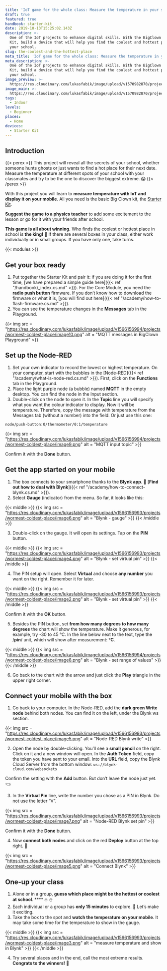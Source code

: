 ```yaml
---
title: 'IoT game for the whole class: Measure the temperature in your school'
draft: true
featured: true
handbook: starter-kit
date: 2019-10-13T15:25:02.143Z
description: >-
  One of the IoT projects to enhance digital skills. With the BigClown Starter
  Kit, build a device that will help you find the coolest and hottest place in
  your school.
slug: the-coolest-and-the-hottest-place
meta_title: 'IoT game for the whole class: Measure the temperature in your school'
meta_description: >-
  One of the IoT projects to enhance digital skills. With the BigClown Starter
  Kit, build a device that will help you find the coolest and hottest place in
  your school.
image_preview: >-
  https://res.cloudinary.com/lukasfabik/image/upload/v1570982870/projects/wormest-coldest-place/7-ilustrace-zmer-nejteplejsi-misto-ve-skole.png
image_main: >-
  https://res.cloudinary.com/lukasfabik/image/upload/v1570982870/projects/wormest-coldest-place/7-ilustrace-zmer-nejteplejsi-misto-ve-skole.png
tags:
  - Indoor
levels:
  - Beginner
places:
  - Home
devices:
  - Starter Kit
---
```

## Introduction

{{< perex >}}
 This project will reveal all the secrets of your school, whether someone hunts ghosts or just wants to find a hot place for their next date. Measure the temperature at different spots of your school with your classmates and try to be the one to discover the biggest extreme. 😱
{{< /perex >}}

With this project you will learn to **measure temperature with IoT and display it on your mobile**. All you need is the basic Big Clown kit, the [Starter Kit](https://shop.bigclown.com/starter-kit/).

**Suggest the game to a physics teacher** to add some excitement to the lesson or go for it with your friends after school.  

**This game is all about winning.** Who finds the coolest or hottest place in school is **the king!** 👑 If there are several boxes in your class, either work individually or in  small groups. If you have only one, take turns. 

{{< modules >}}

## Get your box ready

1. Put together the Starter Kit and pair it: if you are doing it for the first time, \[we have prepared a simple guide here]({{< ref "/handbook/_index.cs.md" >}}). For the Core Module, you need the **radio push button** firmware. If you don’t know how to download the firmware or what it is, \[you will find out here]({{< ref "/academy/how-to-flash-firmware.cs.md" >}}).
2. You can see the temperature changes in the **Messages** tab in the Playground. 

{{< img src = "https://res.cloudinary.com/lukasfabik/image/upload/v1566156994/projects/wormest-coldest-place/image10.png" alt = "MQTT messages in BigClown Playground" >}}

## Set up the Node-RED

1. Set your own indicator to record the lowest or highest temperature. On your computer, start with the bubbles in the \[Node-RED]({{< ref "/academy/what-is-node-red.cs.md" >}}). First, click on the **Functions** tab in the Playground.
2. Place the light purple node (a bubble) named **MQTT** in the empty desktop.  You can find the node in the Input section. 
3. Double-click on the node to open it. In the **Topic** line you will specify what you want the colour indicator to display. Now it will be temperature. Therefore, copy the message with temperature from the Messages tab (without a number) into the field. Or just use this one: 


```
node/push-button:0/thermometer/0:1/temperature
```

{{< img src = "https://res.cloudinary.com/lukasfabik/image/upload/v1566156994/projects/wormest-coldest-place/image9.png" alt = "MQTT input topic" >}}

Confirm it with the **Done** button.

## Get the app started on your mobile

1. The box connects to your smartphone thanks to the **Blynk app**. 📱 [**Find out how to deal with Blynk**]({{< ref "/academy/how-to-connect-blynk.cs.md" >}}).
2. Select **Gauge** (indicator) from the menu. So far, it looks like this: 

{{< middle >}}
{{< img src = "https://res.cloudinary.com/lukasfabik/image/upload/v1566156993/projects/wormest-coldest-place/image6.png" alt = "Blynk - gauge" >}}
{{< /middle >}}

3. Double-click on the gauge. It will open its settings. Tap on the **PIN** button.

{{< middle >}}
{{< img src = "https://res.cloudinary.com/lukasfabik/image/upload/v1566156993/projects/wormest-coldest-place/image4.png" alt = "Blynk - set virtual pin" >}}
{{< /middle >}}

4. The PIN setup will open. Select **Virtual** and choose **any number** you want on the right. Remember it for later.

{{< middle >}}
{{< img src = "https://res.cloudinary.com/lukasfabik/image/upload/v1566156993/projects/wormest-coldest-place/image2.png" alt = "Blynk - set virtual pin" >}}
{{< /middle >}}

Confirm it with the **OK** button.

5. Besides the PIN button, set **from how many degrees to how many degrees** the chart will show the temperature. Make it generous, for example, try -30 to 45 °C. 
   In the line below next to the text, type the /**pin**/ unit, which will show after measurement: **°C**.

{{< middle >}}
{{< img src = "https://res.cloudinary.com/lukasfabik/image/upload/v1566156994/projects/wormest-coldest-place/image8.png" alt = "Blynk - set range of values" >}}
{{< /middle >}}

6. Go back to the chart with the arrow and just click the **Play** triangle in the upper right corner.

## Connect your mobile with the box

1. Go back to your computer. In the Node-RED, add the **dark green Write node** behind both nodes. You can find it on the left, under the Blynk ws section. 

{{< img src = "https://res.cloudinary.com/lukasfabik/image/upload/v1566156993/projects/wormest-coldest-place/image5.png" alt = "Node-RED Blynk write" >}}

2. Open the node by double-clicking. You’ll see a **small pencil** on the right. Click on it and a new window will open. In the **Auth Token** field, copy the token you have sent to your email. Into the **URL** field, copy the Blynk Cloud Server from the bottom window: `ws://blynk-cloud.com/websockets`

Confirm the setting with the **Add** button. But don’t leave the node just yet. 👈

3. In the **Virtual Pin** line, write the number you chose as a PIN in Blynk. Do not use the letter “V”.  

{{< img src = "https://res.cloudinary.com/lukasfabik/image/upload/v1566156993/projects/wormest-coldest-place/image7.png" alt = "Node-RED Blynk set pin" >}}

Confirm it with the **Done** button.

4.  Now **connect both nodes** and click on the red **Deploy** button at the top right. 🚨

{{< img src = "https://res.cloudinary.com/lukasfabik/image/upload/v1566156993/projects/wormest-coldest-place/image5.png" alt = "Connect Blynk" >}}

##  One-up your class

1. Alone or in a group, **guess which place might be the hottest or coolest at school**. **** 🔥 ⛄
2. Each individual or a group has **only 15 minutes** to explore. 🔦 Let’s make it exciting.
3. Take the box to the spot and **watch the temperature on your mobile**. It may take some time for the temperature to show in the gauge. 

{{< middle >}}
{{< img src = "https://res.cloudinary.com/lukasfabik/image/upload/v1566156993/projects/wormest-coldest-place/image3.png" alt = "measure temperature and show in Blynk" >}}
{{< /middle >}}

4. Try several places and in the end, call the most extreme results. **Congrats to the winners!** 🎇
